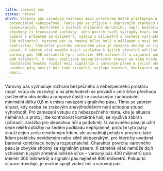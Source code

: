 ```yaml
---
title: varovný pás
status: hotovo
short: Varovný pás označuje rozhraní mezi prostorem běžně přístupným a prostorem
  potenciálně nebezpečným. Tento pás se zřizuje v dopravních stavbách nebo na
  komunikacích, konkrétně v místech sníženého obrubníku, např. bezbariérové
  přechody či tramvajové zastávky. Jeho povrch tvoří výstupky tvaru komolých
  kuželů s průměrem 20 milimetrů, výškou 5 milimetrů a roztečí výstupků 50 až
  100 milimetrů. Varovný pás je hmatný bílou holí a nášlapem a musí být barevně
  kontrastní. Charakter povrchu varovného pásu je obvykle shodný se signálním
  pásem. K záměně však nemůže dojít vzhledem k jejich zřetelně odlišné šířce –
  varovný pás 400 milimetrů (pro interiér 300 milimetrů) a signální pás nejméně
  800 milimetrů. V rámci realizace bezbariérových staveb se také klade důraz na
  dostatečný hmatný rozdíl mezi signálním i varovným pásem a jejich okolím,
  uvedené pásy musejí být také vizuálně, nejlépe barevně, kontrastní oproti
  okolí.
---
```

Varovný pás vyznačuje rozhraní bezpečného a nebezpečného prostoru (např. vstup do vozovky) a na přechodech se provádí v celé šířce přechodu (sníženého obrubníku a rampové části) se současným zachováním minimální délky 0,8 m k místu navázání signálního pásu. Tímto se zabrání situaci, kdy osoba se zrakovým znevýhodněním není schopna situaci vyhodnotit. Pro zamezení vstupu do nebezpečného místa, kde je situace neměnná, a proto ji lze kontrolovat kontaktně holí, se využívá zábran (zábradlí, zarážka pro slepeckou hůl a podobně). U varovného pásu je užití šedé reliéfní dlažby na šedém podkladu nepřijatelné, protože tyto pásy slouží nejen zcela nevidomým lidem, ale usnadňují pohyb v prostoru také lidem prakticky nevidomým nebo silně slabozrakým, pro které by uvedená barevná kombinace nebyla rozpoznatelná. Charakter povrchu varovného pásu je obvykle shodný se signálním pásem. K záměně však nemůže dojít vzhledem k jejich zřetelně odlišné šířce – varovný pás 400 milimetrů (pro interiér 300 milimetrů) a signální pás nejméně 800 milimetrů. Pokud to situace dovoluje, je možné spojit vodicí linii a varovný pás.